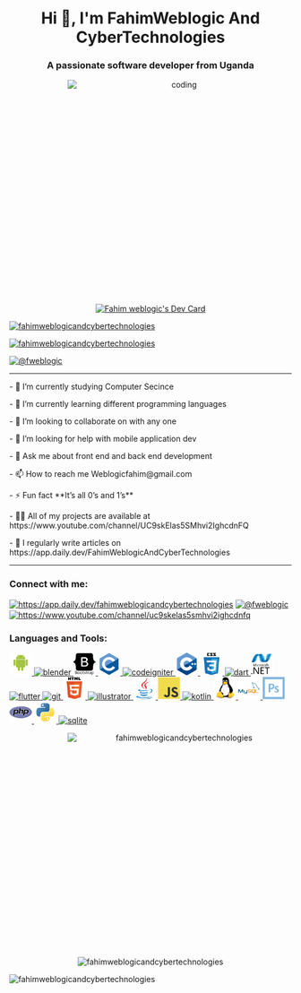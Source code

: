 ### <h1 align="center">Hi 👋, I'm FahimWeblogic And CyberTechnologies</h1>
<h3 align="center">A passionate software developer from Uganda</h3>

<center style="display:inline-block"/>
<img align="right" alt="coding" width="400" height="400" src="https://www.aagnia.com/wp-content/uploads/2021/12/39998-web-development.gif">
<a href="https://app.daily.dev/FahimWeblogicAndCyberTechnologies"><img src="https://api.daily.dev/devcards/36532b433adf497b88c010bdfaadd60b.png?r=jbd" width="400"  height="400" alt="Fahim weblogic's Dev Card"/>
</center>


<p align="left"> <img src="https://komarev.com/ghpvc/?username=fahimweblogicandcybertechnologies&label=Profile%20views&color=0e75b6&style=flat" alt="fahimweblogicandcybertechnologies" /> </p>

<p align="left"> <a href="https://github.com/ryo-ma/github-profile-trophy"><img src="https://github-profile-trophy.vercel.app/?username=fahimweblogicandcybertechnologies" alt="fahimweblogicandcybertechnologies" /></a> </p>

<p align="left"> <a href="https://twitter.com/@fweblogic" target="blank"><img src="https://img.shields.io/twitter/follow/@fweblogic?logo=twitter&style=for-the-badge" alt="@fweblogic" /></a> </p>
<hr>
  <p align="left" text-size= "5px">
- 🔭 I’m currently studying Computer Secince
  <p align="left">
- 🌱 I’m currently learning different programming languages
  <p align="left">
- 👯 I’m looking to collaborate on with any one
   <p align="left">
- 🤝 I’m looking for help with mobile application dev
   <p align="left">
- 💬 Ask me about front end and back end development
   <p align="left">
- 📫 How to reach me Weblogicfahim@gmail.com
  <p align="left">
- ⚡ Fun fact **It’s all 0’s and 1’s**
    <p align="left">
- 👨‍💻 All of my projects are available at https://www.youtube.com/channel/UC9skElas5SMhvi2IghcdnFQ
   <p align="left">
- 📝 I regularly write articles on https://app.daily.dev/FahimWeblogicAndCyberTechnologies
  </p>
 <hr>
<h3 align="left">Connect with me:</h3>
<p align="left">
<a href="https://dev.to/https://app.daily.dev/fahimweblogicandcybertechnologies" target="blank"><img align="center" src="https://raw.githubusercontent.com/rahuldkjain/github-profile-readme-generator/master/src/images/icons/Social/devto.svg" alt="https://app.daily.dev/fahimweblogicandcybertechnologies" height="30" width="40" /></a>
<a href="https://twitter.com/@fweblogic" target="blank"><img align="center" src="https://raw.githubusercontent.com/rahuldkjain/github-profile-readme-generator/master/src/images/icons/Social/twitter.svg" alt="@fweblogic" height="30" width="40" /></a>
<a href="https://www.youtube.com/c/https://www.youtube.com/channel/uc9skelas5smhvi2ighcdnfq" target="blank"><img align="center" src="https://raw.githubusercontent.com/rahuldkjain/github-profile-readme-generator/master/src/images/icons/Social/youtube.svg" alt="https://www.youtube.com/channel/uc9skelas5smhvi2ighcdnfq" height="30" width="40" /></a>
</p>

<h3 align="left">Languages and Tools:</h3>
<p align="left"> <a href="https://developer.android.com" target="_blank" rel="noreferrer"> <img src="https://raw.githubusercontent.com/devicons/devicon/master/icons/android/android-original-wordmark.svg" alt="android" width="40" height="40"/> </a> <a href="https://www.blender.org/" target="_blank" rel="noreferrer"> <img src="https://download.blender.org/branding/community/blender_community_badge_white.svg" alt="blender" width="40" height="40"/> </a> <a href="https://getbootstrap.com" target="_blank" rel="noreferrer"> <img src="https://raw.githubusercontent.com/devicons/devicon/master/icons/bootstrap/bootstrap-plain-wordmark.svg" alt="bootstrap" width="40" height="40"/> </a> <a href="https://www.cprogramming.com/" target="_blank" rel="noreferrer"> <img src="https://raw.githubusercontent.com/devicons/devicon/master/icons/c/c-original.svg" alt="c" width="40" height="40"/> </a> <a href="https://codeigniter.com" target="_blank" rel="noreferrer"> <img src="https://cdn.worldvectorlogo.com/logos/codeigniter.svg" alt="codeigniter" width="40" height="40"/> </a> <a href="https://www.w3schools.com/cpp/" target="_blank" rel="noreferrer"> <img src="https://raw.githubusercontent.com/devicons/devicon/master/icons/cplusplus/cplusplus-original.svg" alt="cplusplus" width="40" height="40"/> </a> <a href="https://www.w3schools.com/css/" target="_blank" rel="noreferrer"> <img src="https://raw.githubusercontent.com/devicons/devicon/master/icons/css3/css3-original-wordmark.svg" alt="css3" width="40" height="40"/> </a> <a href="https://dart.dev" target="_blank" rel="noreferrer"> <img src="https://www.vectorlogo.zone/logos/dartlang/dartlang-icon.svg" alt="dart" width="40" height="40"/> </a> <a href="https://dotnet.microsoft.com/" target="_blank" rel="noreferrer"> <img src="https://raw.githubusercontent.com/devicons/devicon/master/icons/dot-net/dot-net-original-wordmark.svg" alt="dotnet" width="40" height="40"/> </a> <a href="https://flutter.dev" target="_blank" rel="noreferrer"> <img src="https://www.vectorlogo.zone/logos/flutterio/flutterio-icon.svg" alt="flutter" width="40" height="40"/> </a> <a href="https://git-scm.com/" target="_blank" rel="noreferrer"> <img src="https://www.vectorlogo.zone/logos/git-scm/git-scm-icon.svg" alt="git" width="40" height="40"/> </a> <a href="https://www.w3.org/html/" target="_blank" rel="noreferrer"> <img src="https://raw.githubusercontent.com/devicons/devicon/master/icons/html5/html5-original-wordmark.svg" alt="html5" width="40" height="40"/> </a> <a href="https://www.adobe.com/in/products/illustrator.html" target="_blank" rel="noreferrer"> <img src="https://www.vectorlogo.zone/logos/adobe_illustrator/adobe_illustrator-icon.svg" alt="illustrator" width="40" height="40"/> </a> <a href="https://www.java.com" target="_blank" rel="noreferrer"> <img src="https://raw.githubusercontent.com/devicons/devicon/master/icons/java/java-original.svg" alt="java" width="40" height="40"/> </a> <a href="https://developer.mozilla.org/en-US/docs/Web/JavaScript" target="_blank" rel="noreferrer"> <img src="https://raw.githubusercontent.com/devicons/devicon/master/icons/javascript/javascript-original.svg" alt="javascript" width="40" height="40"/> </a> <a href="https://kotlinlang.org" target="_blank" rel="noreferrer"> <img src="https://www.vectorlogo.zone/logos/kotlinlang/kotlinlang-icon.svg" alt="kotlin" width="40" height="40"/> </a> <a href="https://www.linux.org/" target="_blank" rel="noreferrer"> <img src="https://raw.githubusercontent.com/devicons/devicon/master/icons/linux/linux-original.svg" alt="linux" width="40" height="40"/> </a> <a href="https://www.mysql.com/" target="_blank" rel="noreferrer"> <img src="https://raw.githubusercontent.com/devicons/devicon/master/icons/mysql/mysql-original-wordmark.svg" alt="mysql" width="40" height="40"/> </a> <a href="https://www.photoshop.com/en" target="_blank" rel="noreferrer"> <img src="https://raw.githubusercontent.com/devicons/devicon/master/icons/photoshop/photoshop-line.svg" alt="photoshop" width="40" height="40"/> </a> <a href="https://www.php.net" target="_blank" rel="noreferrer"> <img src="https://raw.githubusercontent.com/devicons/devicon/master/icons/php/php-original.svg" alt="php" width="40" height="40"/> </a> <a href="https://www.python.org" target="_blank" rel="noreferrer"> <img src="https://raw.githubusercontent.com/devicons/devicon/master/icons/python/python-original.svg" alt="python" width="40" height="40"/> </a> <a href="https://www.sqlite.org/" target="_blank" rel="noreferrer"> <img src="https://www.vectorlogo.zone/logos/sqlite/sqlite-icon.svg" alt="sqlite" width="40" height="40"/> </a> </p>

<center style="display:inline-block"/>
<img align="right" width="400" height="400" src="https://github-readme-stats.vercel.app/api?username=fahimweblogicandcybertechnologies&show_icons=true&locale=en" alt="fahimweblogicandcybertechnologies"/>
<img src="https://github-readme-streak-stats.herokuapp.com/?user=fahimweblogicandcybertechnologies&" alt="fahimweblogicandcybertechnologies" width="400" height="400" />
</center>

<p><img align="left" src="https://github-readme-stats.vercel.app/api/top-langs?username=fahimweblogicandcybertechnologies&show_icons=true&locale=en&layout=compact" alt="fahimweblogicandcybertechnologies" /></p>
